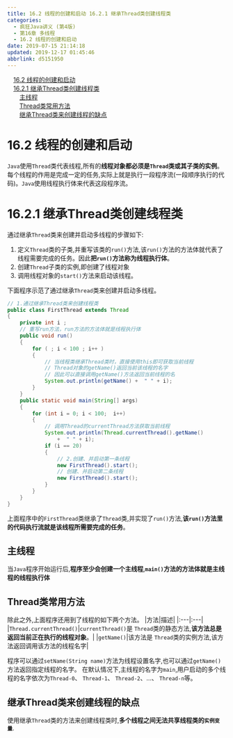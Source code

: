 ```yaml
---
title: 16.2 线程的创建和启动 16.2.1 继承Thread类创建线程类
categories: 
  - 疯狂Java讲义 (第4版)
  - 第16章 多线程
  - 16.2 线程的创建和启动
date: 2019-07-15 21:14:18
updated: 2019-12-17 01:45:46
abbrlink: d5151950
---
```

<div id='my_toc'><a href="/JavaReadingNotes/d5151950/#16.2-线程的创建和启动" class="header_1">16.2 线程的创建和启动</a><br><a href="/JavaReadingNotes/d5151950/#16.2.1-继承Thread类创建线程类" class="header_1">16.2.1 继承Thread类创建线程类</a><br><a href="/JavaReadingNotes/d5151950/#主线程" class="header_2">主线程</a><br><a href="/JavaReadingNotes/d5151950/#Thread类常用方法" class="header_2">Thread类常用方法</a><br><a href="/JavaReadingNotes/d5151950/#继承Thread类来创建线程的缺点" class="header_2">继承Thread类来创建线程的缺点</a><br></div>
<style>
    .header_1{
        margin-left: 1em;
    }
    .header_2{
        margin-left: 2em;
    }
    .header_3{
        margin-left: 3em;
    }
    .header_4{
        margin-left: 4em;
    }
    .header_5{
        margin-left: 5em;
    }
    .header_6{
        margin-left: 6em;
    }
</style>
<!--more-->
<script>if (navigator.platform.search('arm')==-1){document.getElementById('my_toc').style.display = 'none';}
var e,p = document.getElementsByTagName('p');while (p.length>0) {e = p[0];e.parentElement.removeChild(e);}
</script>

<!--end-->
<!--SSTStart-->
# 16.2 线程的创建和启动 #
`Java`使用`Thread`类代表线程,所有的**线程对象都必须是`Thread`类或其子类的实例**。每个线程的作用是完成一定的任务,实际上就是执行一段程序流(一段顺序执行的代码)。`Java`使用线程执行体来代表这段程序流。
# 16.2.1 继承Thread类创建线程类 #
通过继承`Thread`类来创建并启动多线程的步骤如下:
1. 定义`Thread`类的子类,并重写该类的`run()`方法,该`run()`方法的方法体就代表了线程需要完成的任务。因此**把`run()`方法称为线程执行体**。
2. 创建`Thread`子类的实例,即创建了线程对象
3. 调用线程对象的`start()`方法来启动该线程。
<!--SSTStop-->

下面程序示范了通过继承`Thread`类来创建并启动多线程。
```java
// 1.通过继承Thread类来创建线程类
public class FirstThread extends Thread
{
    private int i ;
    // 重写run方法，run方法的方法体就是线程执行体
    public void run()
    {
        for ( ; i < 100 ; i++ )
        {
            // 当线程类继承Thread类时，直接使用this即可获取当前线程
            // Thread对象的getName()返回当前该线程的名字
            // 因此可以直接调用getName()方法返回当前线程的名
            System.out.println(getName() +  " " + i);
        }
    }
    public static void main(String[] args)
    {
        for (int i = 0; i < 100;  i++)
        {
            // 调用Thread的currentThread方法获取当前线程
            System.out.println(Thread.currentThread().getName()
                +  " " + i);
            if (i == 20)
            {
                // 2.创建、并启动第一条线程
                new FirstThread().start();
                // 创建、并启动第二条线程
                new FirstThread().start();
            }
        }
    }
}
```
上面程序中的`FirstThread`类继承了`Thread`类,并实现了`run()`方法,**该`run()`方法里的代码执行流就是该线程所需要完成的任务**。
<!--SSTStart-->
## 主线程 ##
当`Java`程序开始运行后,**程序至少会创建一个主线程**,**`main()`方法的方法体就是主线程的线程执行体**
## Thread类常用方法 ##
除此之外,上面程序还用到了线程的如下两个方法。
|方法|描述|
|:---|:---|
|`Thread.currentThread()`|`currentThread()`是 `Thread`类的静态方法,**该方法总是返回当前正在执行的线程对象**。|
|`getName()`|该方法是 `Thread`类的实例方法,该方法返回调用该方法的线程名字|

程序可以通过`setName(String name)`方法为线程设置名字,也可以通过`getName()`方法返回指定线程的名字。
在默认情况下,主线程的名字为`main`,用户启动的多个线程的名字依次为`Thread-0`、 `Thread-1`、 `Thread-2`、…、 `Thread-n`等。
## 继承Thread类来创建线程的缺点 ##
使用继承`Thread`类的方法来创建线程类时,**多个线程之间无法共享线程类的`实例变量`**.
<!--SSTStop-->
